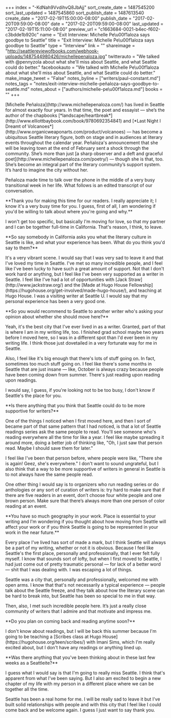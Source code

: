 +++
index = "-KdNah9VvdihvQ8JbAjj"
sort_create_date = 1487545200
sort_last_updated = 1487545860
sort_publish_date = 1487613540
create_date = "2017-02-19T15:00:00-08:00"
publish_date = "2017-02-20T09:59:00-08:00"
date = "2017-02-20T09:59:00-08:00"
last_updated = "2017-02-19T15:11:00-08:00"
preview_url = "c1663684-0021-b4ec-f602-c3bdde1b920c"
name = "Exit Interview: Michelle Pe\u00f1aloza says goodbye to Seattle"
title = "Exit Interview: Michelle Pe\u00f1aloza says goodbye to Seattle"
type = "Interview"
link = ""
shareimage = "http://seattlereviewofbooks.com/webhook-uploads/1487544980426/michellepenaloza.jpg"
twitterauto = "We talked with @pennyzola about what she'll miss about Seattle, and what Seattle could do better."
facebookauto = "We talked with Michelle Pe\u00f1aloza about what she'll miss about Seattle, and what Seattle could do better."
make_image_tweet = "False"
notes_byline = ["writers/paul-constant.md"]
notes_tags = "notes/exit-interview-michelle-peñaloza-says-goodbye-to-seattle.md"
notes_about = ["authors/michelle-pe\u00f1aloza.md"]
books = ""
+++
<p class="intro">[Michelle Peñaloza](http://www.michellepenaloza.com/) has lived in Seattle for almost exactly four years. In that time, the poet and essayist — she’s the author of the chapbooks [*landscape/heartbreak*](http://www.elliottbaybook.com/book/9780692354841) and [*Last Night I Dreamt of Volcanoes*](http://www.organicweaponarts.com/product/volcanoes) — has become a ubiquitous Seattle literary figure, both on stage and in audiences at literary events throughout the calendar year. Peñaloza's announcement that she will be leaving town at the end of February sent a shock through the community. She’s more than just [a sharp observer and a deft and graceful poet](http://www.michellepenaloza.com/poetry/) — though she is that, too. She’s become an integral part of the literary community’s support system. It’s hard to imagine the city without her.</p>

<p class="intro">Peñaloza made time to talk over the phone in the middle of a very busy transitional week in her life. What follows is an edited transcript of our conversation.</p>

<p class="noindent">**Thank you for making this time for our readers. I really appreciate it; I know it's a very busy time for you. I guess, first of all, I am wondering if you'd be willing to talk about where you're going and why.**</p>

<p class="noindent">I won't get too specific, but basically I'm moving for love, so that my partner and I can be together full-time in California. That's reason, I think, to leave.</p>

<p class="noindent">**So say somebody in California asks you what the literary culture in Seattle is like, and what your experience has been. What do you think you'd say to them?**</p>

<p class="noindent">It's a very vibrant scene. I would say that I was very sad to leave it and that I've loved my time in Seattle. I've met so many incredible people, and I feel like I've been lucky to have such a great amount of support. Not that I don't work hard or anything, but I feel like I've been very supported as a writer in Seattle. I feel like I've had a lot of opportunities with [Jack Straw](http://www.jackstraw.org/) and the [Made at Hugo House Fellowship](https://hugohouse.org/get-involved/made-hugo-house/), and teaching at Hugo House. I was a visiting writer at Seattle U. I would say that my personal experience has been a very good one.</p>

<p class="noindent">**So you would recommend to Seattle to another writer who's asking your opinion about whether she should move here?**</p>

<p class="noindent">Yeah, it's the best city that I've ever lived in as a writer. Granted, part of that is where I am in my writing life, too. I finished grad school maybe two years before I moved here, so I was in a different spot than I'd ever been in my writing life. I think those just dovetailed in a very fortunate way for me in Seattle.</p>

Also, I feel like it's big enough that there's lots of stuff going on. In fact, sometimes too much stuff going on. I feel like there's some months in Seattle that are just insane — like, October is always crazy because people have been coming down from summer. There's just reading upon reading upon readings. 

I would say, I guess, if you're looking not to be too busy, I don't know if Seattle's the place for you.

<p class="noindent">**Is there anything that you think that Seattle could do to be more supportive for writers?**</p>

<p class="noindent">One of the things I noticed when I first moved here, and then I sort of became part of that same pattern that I had noticed, is that a lot of Seattle readings series ask the same people to read. You'll see someone who's reading everywhere all the time for like a year. I feel like maybe spreading it around more, doing a better job of thinking like, "Oh, I just saw that person read. Maybe I should save them for later."</p>

I feel like I've been that person before, where people were like, "There she is again! Geez, she's everywhere." I don't want to sound ungrateful, but I also think that a way to be more supportive of writers in general in Seattle is to not always have the same people read.

One other thing I would say is to organizers who run reading series or do anthologies or any sort of curation of writers is:  try hard to make sure that if there are five readers in an event, don’t choose four white people and one brown person. Make sure that there’s always more than one person of color reading at an event. 

<p class="noindent">**You have so much geography in your work. Place is essential to your writing and I'm wondering if you thought about how moving from Seattle will affect your work or if you think Seattle is going to be represented in your work in the near future.**</p>

<p class="noindent">Every place I've lived has sort of made a mark, but I think Seattle will always be a part of my writing, whether or not it is obvious. Because I feel like Seattle's the first place, personally and professionally, that I ever felt fully myself. I know that sounds sort of lofty, but when I first moved to Seattle, I had just come out of pretty traumatic personal — for lack of a better word — shit that I was dealing with. I was escaping a lot of things.</p>

Seattle was a city that, personally and professionally, welcomed me with open arms. I know that that's not necessarily a typical experience — people talk about the Seattle freeze, and they talk about how the literary scene can be hard to break into, but Seattle has been so special to me in that way. 

Then, also, I met such incredible people here. It’s just a really close community of writers that I admire and that motivate and impress me. 

<p class="noindent">**Do you plan on coming back and reading anytime soon?**</p>

<p class="noindent">I don't know about readings, but I will be back this summer because I'm going to be teaching a [Scribes class at Hugo House](https://hugohouse.org/teen/scribes/) with Imani Sims, which I'm really excited about, but I don't have any readings or anything lined up.</p>

<p class="noindent">**Was there anything that you've been thinking about in these last few weeks as a Seattleite?**</p>

<p class="noindent">I guess what I would say is that I'm going to really miss Seattle. I think that's apparent from what I've been saying. But I also am excited to begin a new chapter of my life with my person in a different place where we can be together all the time.</p>

Seattle has been a real home for me. I will be really sad to leave it but I've built solid relationships with people and with this city that I feel like I could come back and be welcome again. I guess I just want to say thank you.

